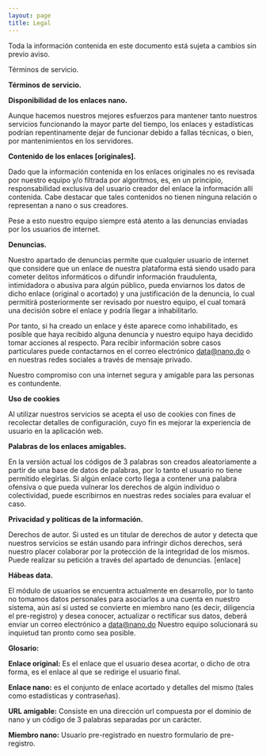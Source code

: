 ```yaml
---
layout: page
title: Legal
---
```


<div class="message">
  Toda la información contenida en este documento está sujeta a cambios sin previo aviso.
</div>

Términos de servicio.


<b>Términos de servicio.</b>

<b>Disponibilidad de los enlaces nano.</b>

Aunque hacemos nuestros mejores esfuerzos para mantener tanto nuestros servicios funcionando la mayor parte del tiempo, los enlaces y estadísticas podrían repentinamente dejar de funcionar debido a fallas técnicas, o bien, por mantenimientos en los servidores.

<b>Contenido de los enlaces [originales].</b>

Dado que la información contenida en los enlaces originales no es revisada por nuestro equipo y/o filtrada por algoritmos, es, en un principio, responsabilidad exclusiva del usuario creador del enlace la información allí contenida. Cabe destacar que tales contenidos no tienen ninguna relación o representan a nano o sus creadores.

Pese a esto nuestro equipo siempre está atento a las denuncias enviadas por los usuarios de internet. 

<b>Denuncias.</b>

Nuestro apartado de denuncias permite que cualquier usuario de internet que considere que un enlace de nuestra plataforma está siendo usado para cometer delitos informáticos o difundir información fraudulenta, intimidadora o abusiva para algún público, pueda enviarnos los datos de dicho enlace (original o acortado) y una justificación de la denuncia, lo cual permitirá posteriormente ser revisado por nuestro equipo, el cual tomará una decisión sobre el enlace y podría llegar a inhabilitarlo. 

Por tanto, si ha creado un enlace y éste aparece como inhabilitado, es posible que haya recibido alguna denuncia y nuestro equipo haya decidido tomar acciones al respecto. Para recibir información sobre casos particulares puede contactarnos en el correo electrónico data@nano.do o en nuestras redes sociales a través de mensaje privado.

Nuestro compromiso con una internet segura y amigable para las personas es contundente.

<b>Uso de cookies</b>

Al utilizar nuestros servicios se acepta el uso de cookies con fines de recolectar detalles de configuración, cuyo fin es mejorar la experiencia de usuario en la aplicación web.



<b>Palabras de los enlaces amigables.</b>

En la versión actual los códigos de 3 palabras son creados aleatoriamente  a partir de una base de datos de palabras, por lo tanto el usuario no tiene permitido elegirlas. Si algún enlace corto llega a contener una palabra ofensiva o que pueda vulnerar los derechos de algún individuo o colectividad, puede escribirnos en nuestras redes sociales para evaluar el caso.


<b>Privacidad  y políticas de la información.</b>

Derechos de autor.
Si usted es un titular de derechos de autor y detecta que nuestros servicios se están usando para infringir dichos derechos, será nuestro placer colaborar por la protección de la integridad de los mismos. Puede realizar su petición a través del apartado de denuncias. [enlace]

<b>Hábeas data.</b>

El módulo de usuarios se encuentra actualmente en desarrollo, por lo tanto no tomamos datos personales para asociarlos a una cuenta en nuestro sistema, aún así si usted se convierte en miembro nano (es decir, diligencia el pre-registro) y desea conocer, actualizar o rectificar sus datos, deberá enviar un correo electrónico a data@nano.do Nuestro equipo solucionará su inquietud tan pronto como sea posible.



<b>Glosario:</b>

<b>Enlace original:</b> Es el enlace que el usuario desea acortar, o dicho de otra forma, es el enlace al que se redirige el usuario final.

<b>Enlace nano:</b> es el conjunto de enlace acortado y detalles del mismo (tales como estadísticas y contraseñas).

<b>URL amigable:</b> Consiste en una dirección url compuesta por el dominio de nano y un código de 3 palabras separadas por un carácter.

<b>Miembro nano:</b> Usuario pre-registrado en nuestro formulario de pre-registro.
